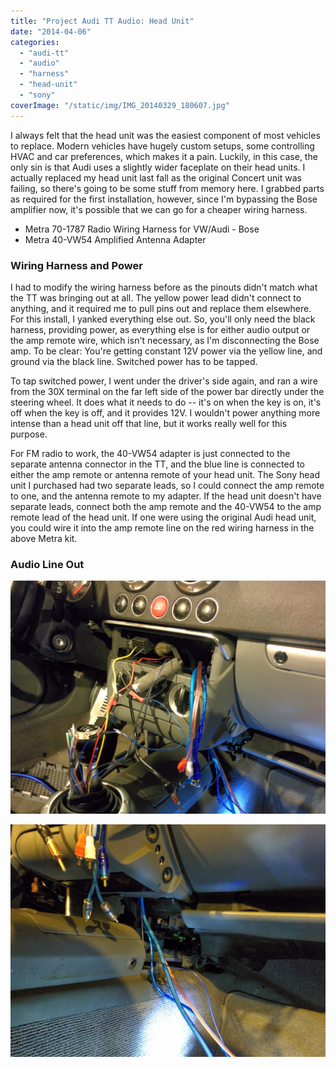 ```yaml
---
title: "Project Audi TT Audio: Head Unit"
date: "2014-04-06"
categories: 
  - "audi-tt"
  - "audio"
  - "harness"
  - "head-unit"
  - "sony"
coverImage: "/static/img/IMG_20140329_180607.jpg"
---
```


I always felt that the head unit was the easiest component of most vehicles to replace. Modern vehicles have hugely custom setups, some controlling HVAC and car preferences, which makes it a pain. Luckily, in this case, the only sin is that Audi uses a slightly wider faceplate on their head units. I actually replaced my head unit last fall as the original Concert unit was failing, so there's going to be some stuff from memory here. I grabbed parts as required for the first installation, however, since I'm bypassing the Bose amplifier now, it's possible that we can go for a cheaper wiring harness.

- Metra 70-1787 Radio Wiring Harness for VW/Audi - Bose
- Metra 40-VW54 Amplified Antenna Adapter

### Wiring Harness and Power

I had to modify the wiring harness before as the pinouts didn't match what the TT was bringing out at all. The yellow power lead didn't connect to anything, and it required me to pull pins out and replace them elsewhere. For this install, I yanked everything else out. So, you'll only need the black harness, providing power, as everything else is for either audio output or the amp remote wire, which isn't necessary, as I'm disconnecting the Bose amp. To be clear: You're getting constant 12V power via the yellow line, and ground via the black line. Switched power has to be tapped.  
  
To tap switched power, I went under the driver's side again, and ran a wire from the 30X terminal on the far left side of the power bar directly under the steering wheel. It does what it needs to do -- it's on when the key is on, it's off when the key is off, and it provides 12V. I wouldn't power anything more intense than a head unit off that line, but it works really well for this purpose.  
  
For FM radio to work, the 40-VW54 adapter is just connected to the separate antenna connector in the TT, and the blue line is connected to either the amp remote or antenna remote of your head unit. The Sony head unit I purchased had two separate leads, so I could connect the amp remote to one, and the antenna remote to my adapter. If the head unit doesn't have separate leads, connect both the amp remote and the 40-VW54 to the amp remote lead of the head unit. If one were using the original Audi head unit, you could wire it into the amp remote line on the red wiring harness in the above Metra kit.  
  

### Audio Line Out

  

![](/static/img/IMG_20140329_180601.jpg)

  
  
  
  
  
  
  

[![](/static/img/IMG_20140329_180607.jpg)](http://nicholasmelnick.com/wp-content/uploads/2014/04/IMG_20140329_180607.jpg)
